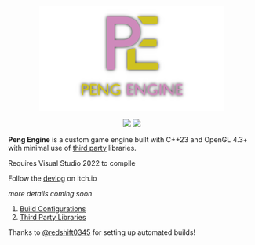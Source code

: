 <p align="center">
  <img src=".github/logo.png", style="width:75%">
</p>
<p align="center">
  <img src=https://img.shields.io/github/issues-closed-raw/QFSW/PengEngine.svg?color=51c414>
  <img src=https://img.shields.io/github/issues-raw/QFSW/PengEngine.svg?color=c41414&style=popout>
</p>

**Peng Engine** is a custom game engine built with C++23 and OpenGL 4.3+ with minimal use of [third party](docs/third-party.md) libraries.

Requires Visual Studio 2022 to compile

Follow the [devlog](https://qfsw.itch.io/peng-engine/devlog) on itch.io

_more details coming soon_

1. [Build Configurations](docs/build-configs.md)
2. [Third Party Libraries](docs/third-party.md)

Thanks to [@redshift0345](https://github.com/redshift0345) for setting up automated builds!
